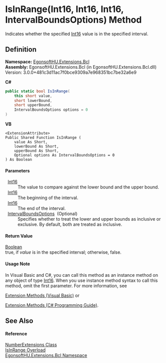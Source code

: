 # IsInRange(Int16, Int16, Int16, IntervalBoundsOptions) Method


Indicates whether the specified <a href="https://learn.microsoft.com/dotnet/api/system.int16" target="_blank" rel="noopener noreferrer">Int16</a> value is in the specified interval.



## Definition
**Namespace:** <a href="N_EgonsoftHU_Extensions_Bcl.md">EgonsoftHU.Extensions.Bcl</a>  
**Assembly:** EgonsoftHU.Extensions.Bcl (in EgonsoftHU.Extensions.Bcl.dll) Version: 3.0.0+481c3d11ac7f0bce9309a7e968351bc7be32a6e9

**C#**
``` C#
public static bool IsInRange(
	this short value,
	short lowerBound,
	short upperBound,
	IntervalBoundsOptions options = 0
)
```
**VB**
``` VB
<ExtensionAttribute>
Public Shared Function IsInRange ( 
	value As Short,
	lowerBound As Short,
	upperBound As Short,
	Optional options As IntervalBoundsOptions = 0
) As Boolean
```



#### Parameters
<dl><dt>  <a href="https://learn.microsoft.com/dotnet/api/system.int16" target="_blank" rel="noopener noreferrer">Int16</a></dt><dd>The value to compare against the lower bound and the upper bound.</dd><dt>  <a href="https://learn.microsoft.com/dotnet/api/system.int16" target="_blank" rel="noopener noreferrer">Int16</a></dt><dd>The beginning of the interval.</dd><dt>  <a href="https://learn.microsoft.com/dotnet/api/system.int16" target="_blank" rel="noopener noreferrer">Int16</a></dt><dd>The end of the interval.</dd><dt>  <a href="T_EgonsoftHU_Extensions_Bcl_Enumerations_IntervalBoundsOptions.md">IntervalBoundsOptions</a>  (Optional)</dt><dd>Specifies whether to treat the lower and upper bounds as inclusive or exclusive. By default, both are treated as inclusive.</dd></dl>

#### Return Value
<a href="https://learn.microsoft.com/dotnet/api/system.boolean" target="_blank" rel="noopener noreferrer">Boolean</a>  
true, if *value* is in the specified interval; otherwise, false.

#### Usage Note
In Visual Basic and C#, you can call this method as an instance method on any object of type <a href="https://learn.microsoft.com/dotnet/api/system.int16" target="_blank" rel="noopener noreferrer">Int16</a>. When you use instance method syntax to call this method, omit the first parameter. For more information, see <a href="https://docs.microsoft.com/dotnet/visual-basic/programming-guide/language-features/procedures/extension-methods" target="_blank" rel="noopener noreferrer">

Extension Methods (Visual Basic)</a> or <a href="https://docs.microsoft.com/dotnet/csharp/programming-guide/classes-and-structs/extension-methods" target="_blank" rel="noopener noreferrer">

Extension Methods (C# Programming Guide)</a>.

## See Also


#### Reference
<a href="T_EgonsoftHU_Extensions_Bcl_NumberExtensions.md">NumberExtensions Class</a>  
<a href="Overload_EgonsoftHU_Extensions_Bcl_NumberExtensions_IsInRange.md">IsInRange Overload</a>  
<a href="N_EgonsoftHU_Extensions_Bcl.md">EgonsoftHU.Extensions.Bcl Namespace</a>  
